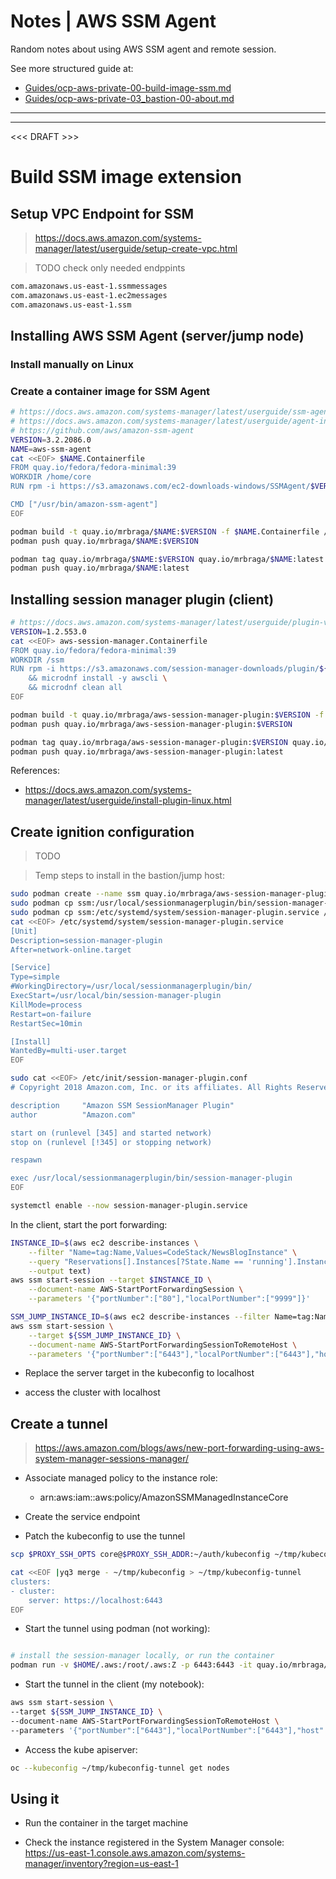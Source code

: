 # Notes | AWS SSM Agent

Random notes about using AWS SSM agent and remote session.

See more structured guide at:

- [Guides/ocp-aws-private-00-build-image-ssm.md](../../guides/ocp-aws-private-00-build-image-ssm.md)
- [Guides/ocp-aws-private-03_bastion-00-about.md](../../guides/ocp-aws-private-03_bastion-00-about.md)

___
___

<<< DRAFT >>>

# Build SSM image extension

## Setup VPC Endpoint for SSM

> https://docs.aws.amazon.com/systems-manager/latest/userguide/setup-create-vpc.html

> TODO check only needed endppints

```sh
com.amazonaws.us-east-1.ssmmessages	
com.amazonaws.us-east-1.ec2messages	
com.amazonaws.us-east-1.ssm	
```

## Installing AWS SSM Agent (server/jump node)

### Install manually on Linux



### Create a container image for SSM Agent

```sh
# https://docs.aws.amazon.com/systems-manager/latest/userguide/ssm-agent.html#sysman-install-ssm-agent
# https://docs.aws.amazon.com/systems-manager/latest/userguide/agent-install-rhel-8-9.html
# https://github.com/aws/amazon-ssm-agent
VERSION=3.2.2086.0
NAME=aws-ssm-agent
cat <<EOF> $NAME.Containerfile
FROM quay.io/fedora/fedora-minimal:39
WORKDIR /home/core
RUN rpm -i https://s3.amazonaws.com/ec2-downloads-windows/SSMAgent/$VERSION/linux_amd64/amazon-ssm-agent.rpm

CMD ["/usr/bin/amazon-ssm-agent"]
EOF

podman build -t quay.io/mrbraga/$NAME:$VERSION -f $NAME.Containerfile /tmp
podman push quay.io/mrbraga/$NAME:$VERSION

podman tag quay.io/mrbraga/$NAME:$VERSION quay.io/mrbraga/$NAME:latest
podman push quay.io/mrbraga/$NAME:latest
```

## Installing session manager plugin (client)

```sh
# https://docs.aws.amazon.com/systems-manager/latest/userguide/plugin-version-history.html
VERSION=1.2.553.0
cat <<EOF> aws-session-manager.Containerfile
FROM quay.io/fedora/fedora-minimal:39
WORKDIR /ssm
RUN rpm -i https://s3.amazonaws.com/session-manager-downloads/plugin/${VERSION}/linux_64bit/session-manager-plugin.rpm \
    && microdnf install -y awscli \
    && microdnf clean all
EOF

podman build -t quay.io/mrbraga/aws-session-manager-plugin:$VERSION -f aws-session-manager.Containerfile /tmp
podman push quay.io/mrbraga/aws-session-manager-plugin:$VERSION

podman tag quay.io/mrbraga/aws-session-manager-plugin:$VERSION quay.io/mrbraga/aws-session-manager-plugin:latest
podman push quay.io/mrbraga/aws-session-manager-plugin:latest
```

References:

- https://docs.aws.amazon.com/systems-manager/latest/userguide/install-plugin-linux.html


## Create ignition configuration

> TODO

> Temp steps to install in the bastion/jump host:

```sh
sudo podman create --name ssm quay.io/mrbraga/aws-session-manager-plugin:latest
sudo podman cp ssm:/usr/local/sessionmanagerplugin/bin/session-manager-plugin /usr/local/bin/
sudo podman cp ssm:/etc/systemd/system/session-manager-plugin.service /tmp/
cat <<EOF> /etc/systemd/system/session-manager-plugin.service
[Unit]
Description=session-manager-plugin
After=network-online.target

[Service]
Type=simple
#WorkingDirectory=/usr/local/sessionmanagerplugin/bin/
ExecStart=/usr/local/bin/session-manager-plugin
KillMode=process
Restart=on-failure
RestartSec=10min

[Install]
WantedBy=multi-user.target
EOF

sudo cat <<EOF> /etc/init/session-manager-plugin.conf
# Copyright 2018 Amazon.com, Inc. or its affiliates. All Rights Reserved.

description     "Amazon SSM SessionManager Plugin"
author          "Amazon.com"

start on (runlevel [345] and started network)
stop on (runlevel [!345] or stopping network)

respawn

exec /usr/local/sessionmanagerplugin/bin/session-manager-plugin
EOF

systemctl enable --now session-manager-plugin.service
```

In the client, start the port forwarding:

```sh
INSTANCE_ID=$(aws ec2 describe-instances \
    --filter "Name=tag:Name,Values=CodeStack/NewsBlogInstance" \
    --query "Reservations[].Instances[?State.Name == 'running'].InstanceId[]" \
    --output text)
aws ssm start-session --target $INSTANCE_ID \
    --document-name AWS-StartPortForwardingSession \
    --parameters '{"portNumber":["80"],"localPortNumber":["9999"]}'

SSM_JUMP_INSTANCE_ID=$(aws ec2 describe-instances --filter Name=tag:Name,Values=lab-ci-22-proxy --query "Reservations[].Instances[].InstanceId" --output text)
aws ssm start-session \
    --target ${SSM_JUMP_INSTANCE_ID} \
    --document-name AWS-StartPortForwardingSessionToRemoteHost \
    --parameters '{"portNumber":["6443"],"localPortNumber":["6443"],"host":["api.lab415.devcluster.openshift.com"]}'
```

- Replace the server target in the kubeconfig to localhost

- access the cluster with localhost

## Create a tunnel

> https://aws.amazon.com/blogs/aws/new-port-forwarding-using-aws-system-manager-sessions-manager/

- Associate managed policy to the instance role:
    - arn:aws:iam::aws:policy/AmazonSSMManagedInstanceCore

- Create the service endpoint

- Patch the kubeconfig to use the tunnel

```sh
scp $PROXY_SSH_OPTS core@$PROXY_SSH_ADDR:~/auth/kubeconfig ~/tmp/kubeconfig

cat <<EOF |yq3 merge - ~/tmp/kubeconfig > ~/tmp/kubeconfig-tunnel
clusters:
- cluster:
    server: https://localhost:6443
EOF

```

- Start the tunnel using podman (not working):

```sh

# install the session-manager locally, or run the container
podman run -v $HOME/.aws:/root/.aws:Z -p 6443:6443 -it quay.io/mrbraga/aws-session-manager-plugin:latest aws ssm start-session --debug     --target ${SSM_JUMP_INSTANCE_ID}     --document-name AWS-StartPortForwardingSessionToRemoteHost     --parameters '{"portNumber":["6443"],"localPortNumber":["6443"],"host":["api.lab415.devcluster.openshift.com"]}'

```

- Start the tunnel in the client (my notebook):

```sh
aws ssm start-session \
--target ${SSM_JUMP_INSTANCE_ID} \
--document-name AWS-StartPortForwardingSessionToRemoteHost \
--parameters '{"portNumber":["6443"],"localPortNumber":["6443"],"host":["api.lab415.devcluster.openshift.com"]}' &
```

- Access the kube apiserver:

```sh
oc --kubeconfig ~/tmp/kubeconfig-tunnel get nodes
```

## Using it

- Run the container in the target machine

- Check the instance registered in the System Manager console: https://us-east-1.console.aws.amazon.com/systems-manager/inventory?region=us-east-1
